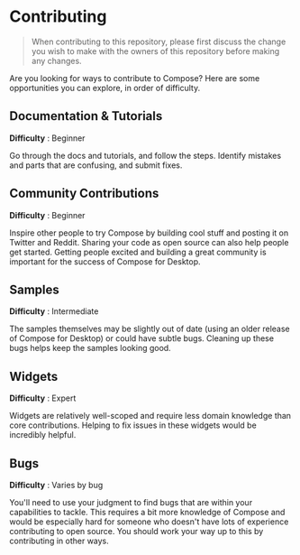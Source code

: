 # Contributing

> When contributing to this repository, please first discuss the change you wish to make with the owners of this repository before making any changes.

Are you looking for ways to contribute to Compose? Here are some opportunities you can explore, in order of difficulty.

## Documentation & Tutorials

**Difficulty** : Beginner

Go through the docs and tutorials, and follow the steps. Identify mistakes and parts that are confusing, and submit fixes.


## Community Contributions

**Difficulty** : Beginner

Inspire other people to try Compose by building cool stuff and posting it on Twitter and Reddit. Sharing your code as open source can also help people get started. Getting people excited and building a great community is important for the success of Compose for Desktop.

## Samples

**Difficulty** : Intermediate

The samples themselves may be slightly out of date (using an older release of Compose for Desktop) or could have subtle bugs. Cleaning up these bugs helps keep the samples looking good.


## Widgets

**Difficulty** : Expert

Widgets are relatively well-scoped and require less domain knowledge than core contributions. Helping to fix issues in these widgets would be incredibly helpful.

## Bugs

**Difficulty** : Varies by bug

You'll need to use your judgment to find bugs that are within your capabilities to tackle. This requires a bit more knowledge of Compose and would be especially hard for someone who doesn't have lots of experience contributing to open source. You should work your way up to this by contributing in other ways.